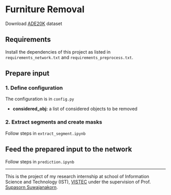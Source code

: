# Furniture Removal

Download [ADE20K](https://groups.csail.mit.edu/vision/datasets/ADE20K/) dataset 

## Requirements

Install the dependencies of this project as listed in `requirements_network.txt` and `requirements_preprocess.txt`.

## Prepare input
### 1. Define configuration

The configuration is in `config.py`
* **considered_obj:** a list of considered objects to be removed

### 2. Extract segments and create masks

Follow steps in `extract_segment.ipynb`

## Feed the prepared input to the network

Follow steps in `prediction.ipynb`

---

This is the project of my research internship at school of Information Science and Technology (IST), [VISTEC](https://www.vistec.ac.th/home/) under the supervision of Prof. [Supasorn Suwajanakorn](https://www.supasorn.com/).
